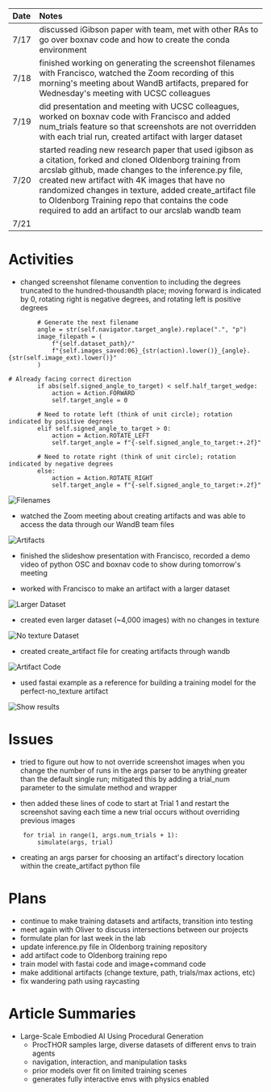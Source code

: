 | Date   | Notes
| :----- | :-------------------------------
|7/17 | discussed iGibson paper with team, met with other RAs to go over boxnav code and how to create the conda environment
|7/18 | finished working on generating the screenshot filenames with Francisco, watched the Zoom recording of this morning's meeting about WandB artifacts, prepared for Wednesday's meeting with UCSC colleagues
|7/19 | did presentation and meeting with UCSC colleagues, worked on boxnav code with Francisco and added num_trials feature so that screenshots are not overridden with each trial run, created artifact with larger dataset
|7/20 | started reading new research paper that used igibson as a citation, forked and cloned Oldenborg training from arcslab github, made changes to the inference.py file, created new artifact with 4K images that have no randomized changes in texture, added create_artifact file to Oldenborg Training repo that contains the code required to add an artifact to our arcslab wandb team
|7/21 | 

# Activities

- changed screenshot filename convention to including the degrees truncated to the hundred-thousandth place; moving forward is indicated by 0, rotating right is negative degrees, and rotating left is positive degrees

```
        # Generate the next filename
        angle = str(self.navigator.target_angle).replace(".", "p")
        image_filepath = (
            f"{self.dataset_path}/"
            f"{self.images_saved:06}_{str(action).lower()}_{angle}.{str(self.image_ext).lower()}"
        )
```
```
# Already facing correct direction
        if abs(self.signed_angle_to_target) < self.half_target_wedge:
            action = Action.FORWARD
            self.target_angle = 0

        # Need to rotate left (think of unit circle); rotation indicated by positive degrees
        elif self.signed_angle_to_target > 0:
            action = Action.ROTATE_LEFT
            self.target_angle = f"{-self.signed_angle_to_target:+.2f}"

        # Need to rotate right (think of unit circle); rotation indicated by negative degrees
        else:
            action = Action.ROTATE_RIGHT
            self.target_angle = f"{-self.signed_angle_to_target:+.2f}"
```
![Filenames](/assets/2023-07-24/filenames.png)

- watched the Zoom meeting about creating artifacts and was able to access the data through our WandB team files

![Artifacts](/assets/2023-07-24/teamartifacts.png)

- finished the slideshow presentation with Francisco, recorded a demo video of python OSC and boxnav code to show during tomorrow's meeting

- worked with Francisco to make an artifact with a larger dataset

![Larger Dataset](/assets/2023-07-24/largerdataset.png)

- created even larger dataset (~4,000 images) with no changes in texture

![No texture Dataset](/assets/2023-07-24/notexture.png)

- created create_artifact file for creating artifacts through wandb 

![Artifact Code](/assets/2023-07-24/artifactcode.png)

- used fastai example as a reference for building a training model for the perfect-no_texture artifact

![Show results](/assets/2023-07-24/showresults.png)

# Issues
- tried to figure out how to not override screenshot images when you change the number of runs in the args parser to be anything greater than the default single run; mitigated this by adding a trial_num parameter to the simulate method and wrapper

- then added these lines of code to start at Trial 1 and restart the screenshot saving each time a new trial occurs without overriding previous images

```
    for trial in range(1, args.num_trials + 1):
        simulate(args, trial)
```

- creating an args parser for choosing an artifact's directory location within the create_artifact python file

# Plans
- continue to make training datasets and artifacts, transition into testing
- meet again with Oliver to discuss intersections between our projects
- formulate plan for last week in the lab
- update inference.py file in Oldenborg training repository
- add artifact code to Oldenborg training repo
- train model with fastai code and image+command code
- make additional artifacts (change texture, path, trials/max actions, etc)
- fix wandering path using raycasting




# Article Summaries

- Large-Scale Embodied AI Using Procedural Generation 
    - ProcTHOR samples large, diverse datasets of different envs to train agents
    - navigation, interaction, and manipulation tasks
    - prior models over fit on limited training scenes
    - generates fully interactive envs with physics enabled